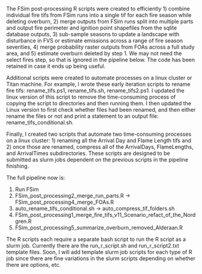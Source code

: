 The FSim post-processing R scripts were created to efficiently 1) combine individual fire tifs from FSim runs into a single tif for each fire season while deleting overburn, 2) merge outputs from FSim runs split into multiple parts and output fire perimeter and ignition point shapefiles from the sqlite database outputs, 3) sub-sample seasons to update a landscape with disturbance in FVS or estimate emissions across a range of fire season severities, 4) merge probability raster outputs from FOAs across a full study area, and 5) estimate overburn deleted by step 1. We may not need the select fires step, so that is ignored in the pipeline below. The code has been retained in case it ends up being useful. 

Additional scripts were created to automate processes on a linux cluster or Titan machine. For example, I wrote these early iteration scripts to rename fire tifs: rename_tifs.ps1, rename_tifs.sh, rename_tifs2.ps1. I updated the linux version of this script to remove the time-consuming process of copying the script to directories and then running them. I then updated the Linux version to first check whether files had been renamed, and then either rename the files or not and print a statement to an output file: rename_tifs_conditional.sh.

Finally, I created two scripts that automate two time-consuming processes on a linux cluster: 1) renaming all the Arrival Day and Flame Length tifs and 2) once those are renamed, compress all of the ArrivalDays, FlameLengths, and ArrivalTimes subdirectories. These scripts are designed to be submitted as slurm jobs dependent on the previous scripts in the pipeline finishing. 

The full pipeline now is: 
1. Run FSim
2. FSim_post_processing2_merge_run_parts.R -> FSim_post_processing4_merge_FOAs.R
2. auto_rename_tifs_conditional.sh -> auto_compress_tif_folders.sh
3. FSim_post_processing1_merge_fire_tifs_v11_Scenario_refact_of_the_Nordgren.R 
4. FSim_post_processing5_summarize_overburn_removed_Alderaan.R

The R scripts each require a separate bash script to run the R script as a slurm job. Currently there are the run_r_script.sh and run_r_script2.txt template files. Soon, I will add template slurm job scripts for each type of R job since there are fine variations in the slurm scripts depending on whether there are options, etc. 

